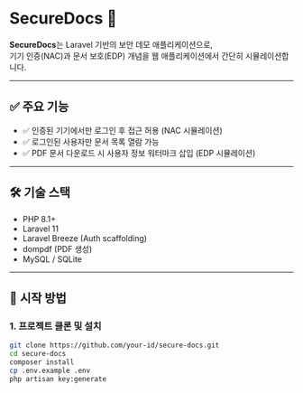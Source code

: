 # SecureDocs 🔐

**SecureDocs**는 Laravel 기반의 보안 데모 애플리케이션으로,  
기기 인증(NAC)과 문서 보호(EDP) 개념을 웹 애플리케이션에서 간단히 시뮬레이션합니다.

---

## ✅ 주요 기능

- ✅ 인증된 기기에서만 로그인 후 접근 허용 (NAC 시뮬레이션)
- ✅ 로그인된 사용자만 문서 목록 열람 가능
- ✅ PDF 문서 다운로드 시 사용자 정보 워터마크 삽입 (EDP 시뮬레이션)

---

## 🛠️ 기술 스택

- PHP 8.1+
- Laravel 11
- Laravel Breeze (Auth scaffolding)
- dompdf (PDF 생성)
- MySQL / SQLite

---

## 🚀 시작 방법

### 1. 프로젝트 클론 및 설치
```bash
git clone https://github.com/your-id/secure-docs.git
cd secure-docs
composer install
cp .env.example .env
php artisan key:generate
